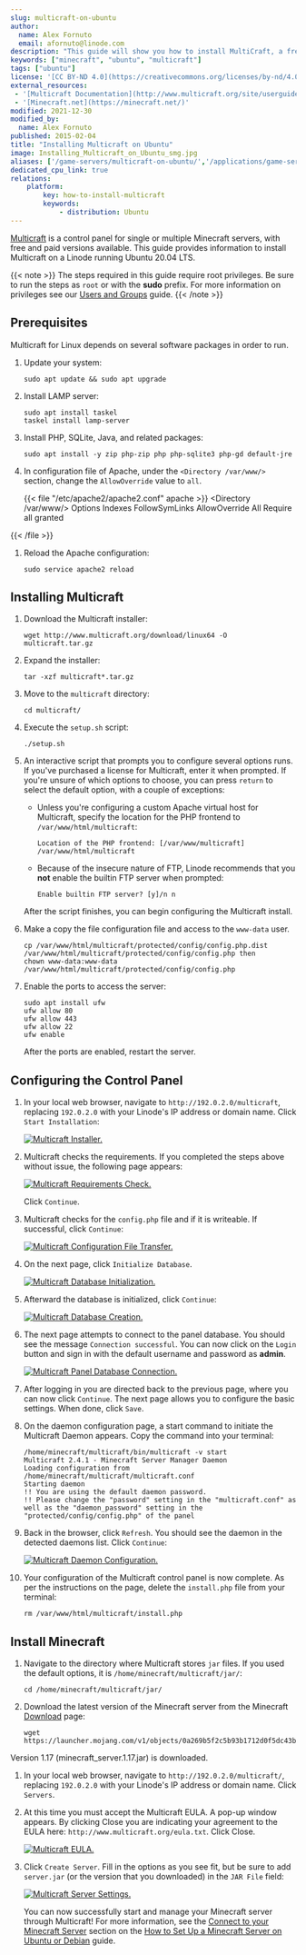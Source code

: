 ```yaml
---
slug: multicraft-on-ubuntu
author:
  name: Alex Fornuto
  email: afornuto@linode.com
description: "This guide will show you how to install MultiCraft, a free and open-source control panel for Minecraft servers, running on a Linode running Ubuntu."
keywords: ["minecraft", "ubuntu", "multicraft"]
tags: ["ubuntu"]
license: '[CC BY-ND 4.0](https://creativecommons.org/licenses/by-nd/4.0)'
external_resources:
 - '[Multicraft Documentation](http://www.multicraft.org/site/userguide?view=index)'
 - '[Minecraft.net](https://minecraft.net/)'
modified: 2021-12-30
modified_by:
  name: Alex Fornuto
published: 2015-02-04
title: "Installing Multicraft on Ubuntu"
image: Installing_Multicraft_on_Ubuntu_smg.jpg
aliases: ['/game-servers/multicraft-on-ubuntu/','/applications/game-servers/multicraft-on-ubuntu/']
dedicated_cpu_link: true
relations:
    platform:
        key: how-to-install-multicraft
        keywords:
            - distribution: Ubuntu
---
```


[Multicraft](http://www.multicraft.org/) is a control panel for single or multiple Minecraft servers, with free and paid versions available. This guide provides information to install Multicraft on a Linode running Ubuntu 20.04 LTS.

{{< note >}}
The steps required in this guide require root privileges. Be sure to run the steps as `root` or with the **sudo** prefix. For more information on privileges see our [Users and Groups](/docs/tools-reference/linux-users-and-groups/) guide.
{{< /note >}}

## Prerequisites

Multicraft for Linux depends on several software packages in order to run.

1.  Update your system:

        sudo apt update && sudo apt upgrade

1.  Install LAMP server:

        sudo apt install taskel
        taskel install lamp-server

1.  Install PHP, SQLite, Java, and related packages:

        sudo apt install -y zip php-zip php php-sqlite3 php-gd default-jre


1.  In configuration file of Apache, under the `<Directory /var/www/>` section, change the `AllowOverride` value to `all`.

    {{< file "/etc/apache2/apache2.conf" apache >}}
<Directory /var/www/>
        Options Indexes FollowSymLinks
        AllowOverride All
        Require all granted
</Directory>
{{< /file >}}

1.  Reload the Apache configuration:

        sudo service apache2 reload

## Installing Multicraft

1.  Download the Multicraft installer:

        wget http://www.multicraft.org/download/linux64 -O multicraft.tar.gz

1.  Expand the installer:

        tar -xzf multicraft*.tar.gz

1.  Move to the `multicraft` directory:

        cd multicraft/

1.  Execute the `setup.sh` script:

        ./setup.sh

1.  An interactive script that prompts you to configure several options runs. If you've purchased a license for Multicraft, enter it when prompted. If you're unsure of which options to choose, you can press `return` to select the default option, with a couple of exceptions:

    * Unless you're configuring a custom Apache virtual host for Multicraft, specify the location for the PHP frontend to `/var/www/html/multicraft`:

          Location of the PHP frontend: [/var/www/multicraft] /var/www/html/multicraft

    * Because of the insecure nature of FTP, Linode recommends that you **not** enable the builtin FTP server when prompted:

          Enable builtin FTP server? [y]/n n

    After the script finishes, you can begin configuring the Multicraft install.

1.  Make a copy the file configuration file and access to the `www-data` user.

        cp /var/www/html/multicraft/protected/config/config.php.dist /var/www/html/multicraft/protected/config/config.php then
        chown www-data:www-data /var/www/html/multicraft/protected/config/config.php

1.  Enable the ports to access the server:

        sudo apt install ufw
        ufw allow 80
        ufw allow 443
        ufw allow 22
        ufw enable

    After the ports are enabled, restart the server.

## Configuring the Control Panel

1.  In your local web browser, navigate to `http://192.0.2.0/multicraft`, replacing `192.0.2.0` with your Linode's IP address or domain name. Click `Start Installation`:

    [![Multicraft Installer.](multicraft-init_small-1804.png)](multicraft-init-1804.png)

1.  Multicraft checks the requirements. If you completed the steps above without issue, the following page appears:

    [![Multicraft Requirements Check.](multicraft-reqs-2004.png)](multicraft-reqs-2004.png)

    Click `Continue`.

1.  Multicraft checks for the `config.php` file and if it is writeable. If successful, click `Continue`:

    [![Multicraft Configuration File Transfer.](multicraft-config-2004.png)](multicraft-config-2004.png)

1.  On the next page, click `Initialize Database`.

    [![Multicraft Database Initialization.](multicraft-db-initialize_small-1804.png)](multicraft-db-initialize-1804.png)

1.  Afterward the database is initialized, click `Continue`:

    [![Multicraft Database Creation.](multicraft-db_small-1804.png)](multicraft-db-1804.png)

1.  The next page attempts to connect to the panel database. You should see the message `Connection successful`. You can now click on the `Login` button and sign in with the default username and password as **admin**.

    [![Multicraft Panel Database Connection.](multicraft-panel_small-1804.png)](multicraft-panel-1804.png)

1.  After logging in you are directed back to the previous page, where you can now click `Continue`. The next page allows you to configure the basic settings. When done, click `Save`.

1.  On the daemon configuration page, a start command to initiate the Multicraft Daemon appears. Copy the command into your terminal:

        /home/minecraft/multicraft/bin/multicraft -v start
        Multicraft 2.4.1 - Minecraft Server Manager Daemon
        Loading configuration from /home/minecraft/multicraft/multicraft.conf
        Starting daemon
        !! You are using the default daemon password.
        !! Please change the "password" setting in the "multicraft.conf" as well as the "daemon_password" setting in the "protected/config/config.php" of the panel

1.  Back in the browser, click  `Refresh`. You should see the daemon in the detected daemons list. Click `Continue`:

    [![Multicraft Daemon Configuration.](multicraft-daemon_small-1804.png)](multicraft-daemon-1804.png)

1.  Your configuration of the Multicraft control panel is now complete. As per the instructions on the page, delete the `install.php` file from your terminal:

        rm /var/www/html/multicraft/install.php

## Install Minecraft

1.  Navigate to the directory where Multicraft stores `jar` files. If you used the default options, it is `/home/minecraft/multicraft/jar/`:

        cd /home/minecraft/multicraft/jar/

1.  Download the latest version of the Minecraft server from the Minecraft [Download](https://minecraft.net/download) page:

        wget  https://launcher.mojang.com/v1/objects/0a269b5f2c5b93b1712d0f5dc43b6182b9ab254e/server.jar

Version 1.17 (minecraft_server.1.17.jar) is downloaded.

1.  In your local web browser, navigate to `http://192.0.2.0/multicraft/`, replacing `192.0.2.0` with your Linode's IP address or domain name. Click `Servers`.

1.  At this time you must accept the Multicraft EULA. A pop-up window appears. By clicking Close you are indicating your agreement to the EULA here: `http://www.multicraft.org/eula.txt`. Click Close.

       [![Multicraft EULA.](multicraft-eula-popup.png)](multicraft-eula-popup.png)

1.  Click `Create Server`. Fill in the options as you see fit, but be sure to add `server.jar` (or the version that you downloaded) in the `JAR File` field:

    [![Multicraft Server Settings.](multicraft-server-settings_small-1804.png)](multicraft-server-settings-1804.png)

    You can now successfully start and manage your Minecraft server through Multicraft! For more information, see the [Connect to your Minecraft Server](/docs/guides/how-to-set-up-minecraft-server-on-ubuntu-or-debian/#connect-to-your-minecraft-server) section on the [How to Set Up a Minecraft Server on Ubuntu or Debian](/docs/guides/how-to-set-up-minecraft-server-on-ubuntu-or-debian) guide.
